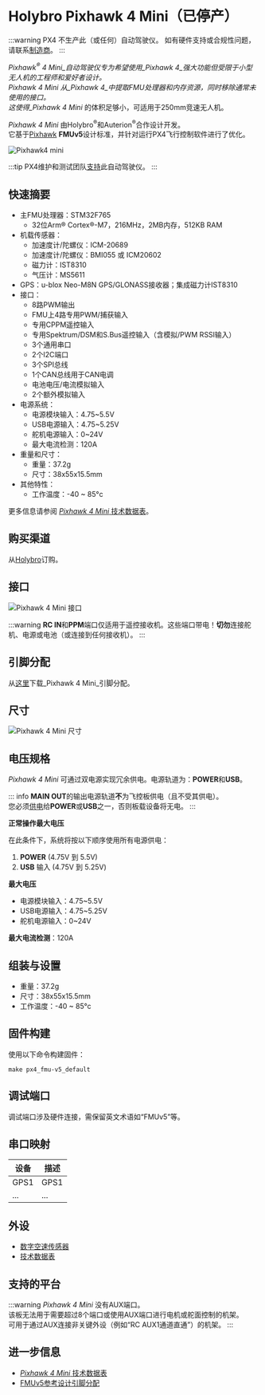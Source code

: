 # Holybro Pixhawk 4 Mini（已停产）

:::warning
PX4 不生产此（或任何）自动驾驶仪。
如有硬件支持或合规性问题，请联系[制造商](https://holybro.com/)。
:::

_Pixhawk<sup>&reg;</sup> 4 Mini_自动驾驶仪专为希望使用_Pixhawk 4_强大功能但受限于小型无人机的工程师和爱好者设计。  
_Pixhawk 4 Mini_ 从_Pixhawk 4_中提取FMU处理器和内存资源，同时移除通常未使用的接口。  
这使得_Pixhawk 4 Mini_ 的体积足够小，可适用于250mm竞速无人机。

_Pixhawk 4 Mini_ 由Holybro<sup>&reg;</sup>和Auterion<sup>&reg;</sup>合作设计开发。  
它基于[Pixhawk](https://pixhawk.org/) **FMUv5**设计标准，并针对运行PX4飞行控制软件进行了优化。

![Pixhawk4 mini](../../assets/flight_controller/pixhawk4mini/pixhawk4mini_iso_1.png)

:::tip
PX4维护和测试团队[支持](../flight_controller/autopilot_pixhawk_standard.md)此自动驾驶仪。
:::

## 快速摘要

- 主FMU处理器：STM32F765  
  - 32位Arm® Cortex®-M7，216MHz，2MB内存，512KB RAM  
- 机载传感器：  
  - 加速度计/陀螺仪：ICM-20689  
  - 加速度计/陀螺仪：BMI055 或 ICM20602  
  - 磁力计：IST8310  
  - 气压计：MS5611  
- GPS：u-blox Neo-M8N GPS/GLONASS接收器；集成磁力计IST8310  
- 接口：  
  - 8路PWM输出  
  - FMU上4路专用PWM/捕获输入  
  - 专用CPPM遥控输入  
  - 专用Spektrum/DSM和S.Bus遥控输入（含模拟/PWM RSSI输入）  
  - 3个通用串口  
  - 2个I2C端口  
  - 3个SPI总线  
  - 1个CAN总线用于CAN电调  
  - 电池电压/电流模拟输入  
  - 2个额外模拟输入  
- 电源系统：  
  - 电源模块输入：4.75~5.5V  
  - USB电源输入：4.75~5.25V  
  - 舵机电源输入：0~24V  
  - 最大电流检测：120A  
- 重量和尺寸：  
  - 重量：37.2g  
  - 尺寸：38x55x15.5mm  
- 其他特性：  
  - 工作温度：-40 ~ 85°c  

更多信息请参阅 [_Pixhawk 4 Mini_ 技术数据表](https://github.com/PX4/PX4-user_guide/raw/main/assets/flight_controller/pixhawk4mini/pixhawk4mini_technical_data_sheet.pdf)。

## 购买渠道

从[Holybro](https://holybro.com/collections/autopilot-flight-controllers/products/pixhawk4-mini)订购。

## 接口

![Pixhawk 4 Mini 接口](../../assets/flight_controller/pixhawk4mini/pixhawk4mini_interfaces.png)

:::warning
**RC IN**和**PPM**端口仅适用于遥控接收机。这些端口带电！**切勿**连接舵机、电源或电池（或连接到任何接收机）。
:::

## 引脚分配

从[这里](https://github.com/PX4/PX4-user_guide/raw/main/assets/flight_controller/pixhawk4mini/pixhawk4mini_pinouts.pdf)下载_Pixhawk 4 Mini_引脚分配。

## 尺寸

![Pixhawk 4 Mini 尺寸](../../assets/flight_controller/pixhawk4mini/pixhawk4mini_dimensions.png)

## 电压规格

_Pixhawk 4 Mini_ 可通过双电源实现冗余供电。电源轨道为：**POWER**和**USB**。

::: info
**MAIN OUT**的输出电源轨道**不**为飞控板供电（且不受其供电）。  
您必须[供电](../assembly/quick_start_pixhawk4_mini.md#power)给**POWER**或**USB**之一，否则板载设备将无电。
:::

**正常操作最大电压**

在此条件下，系统将按以下顺序使用所有电源供电：

1. **POWER** (4.75V 到 5.5V)  
1. **USB** 输入 (4.75V 到 5.25V)  

**最大电压**

- 电源模块输入：4.75~5.5V  
- USB电源输入：4.75~5.25V  
- 舵机电源输入：0~24V  

**最大电流检测**：120A  

## 组装与设置

- 重量：37.2g  
- 尺寸：38x55x15.5mm  
- 工作温度：-40 ~ 85°c  

## 固件构建

使用以下命令构建固件：  
```
make px4_fmu-v5_default
```

## 调试端口

调试端口涉及硬件连接，需保留英文术语如“FMUv5”等。

## 串口映射

| 设备       | 描述          |
|------------|---------------|
| GPS1       | GPS1          |
| ...        | ...           |

## 外设

- [数字空速传感器](https://example.com)  
- [技术数据表](https://github.com/PX4/PX4-user_guide/raw/main/assets/flight_controller/pixhawk4mini/pixhawk4mini_technical_data_sheet.pdf)  

## 支持的平台

:::warning
_Pixhawk 4 Mini_ 没有AUX端口。  
该板无法用于需要超过8个端口或使用AUX端口进行电机或舵面控制的机架。  
可用于通过AUX连接非关键外设（例如“RC AUX1通道直通”）的机架。
:::

## 进一步信息

- [_Pixhawk 4 Mini_ 技术数据表](https://github.com/PX4/PX4-user_guide/raw/main/assets/flight_controller/pixhawk4mini/pixhawk4mini_technical_data_sheet.pdf)  
- [FMUv5参考设计引脚分配](https://docs.google.com/spreadsheets/d/1-n0__BYDedQrc_2NHqBenG1DNepAgnHpSGglke-QQwY/edit#gid=912976165)